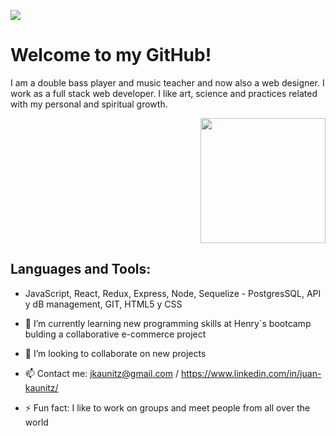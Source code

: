 
<p align='left'>
    <img src='https://media-exp1.licdn.com/dms/image/C5616AQG3CHqNXNRMbQ/profile-displaybackgroundimage-shrink_200_800/0/1620253073660?e=1632960000&v=beta&t=vFTdhfbnL-uJZXuhapJ_kxEVGku2P1iPtL2YPjCdOK0' </img>
</p>

# Welcome to my GitHub!

I am a double bass player and music teacher and now also a web designer. 
I work as a full stack web developer. 
I like art, science and practices related with my personal and spiritual growth.

<p align="right">
  <img height="200" src="https://e7.pngegg.com/pngimages/292/452/png-clipart-graphics-drawing-double-bass-musician-jazz-musical-instruments-monochrome-double-bass-thumbnail.png" />
</p>

## Languages and Tools:

- JavaScript, React, Redux, Express, Node, Sequelize - PostgresSQL, API y dB management, GIT, HTML5 y CSS 

- 🌱 I’m currently learning new programming skills at Henry´s bootcamp bulding a collaborative e-commerce project 
- 👯 I’m looking to collaborate on new projects
- 📫 Contact me: jkaunitz@gmail.com  / https://www.linkedin.com/in/juan-kaunitz/
- ⚡ Fun fact: I like to work on groups and meet people from all over the world




